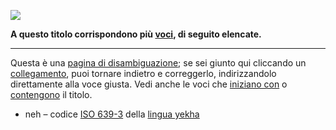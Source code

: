 ![](//upload.wikimedia.org/wikipedia/commons/thumb/4/46/Disambigua_compass.svg/35px-Disambigua_compass.svg.png)

**A questo titolo corrispondono più [voci](/wiki/Aiuto:Voce "Aiuto:Voce"), di seguito elencate.**

* * *

Questa è una [pagina di disambiguazione](/wiki/Aiuto:Disambiguazione "Aiuto:Disambiguazione"); se sei giunto qui cliccando un [collegamento](/wiki/Aiuto:Wikilink "Aiuto:Wikilink"), puoi tornare indietro e correggerlo, indirizzandolo direttamente alla voce giusta. Vedi anche le voci che [iniziano con](/wiki/Speciale:Prefissi/Neh "Speciale:Prefissi/Neh") o [contengono](/wiki/Speciale:Ricerca/intitle:%22Neh%22 "Speciale:Ricerca/intitle:\"Neh\"") il titolo.

*   neh – codice [ISO 639-3](/wiki/ISO_639-3 "ISO 639-3") della [lingua yekha](/w/index.php?title=Lingua_yekha&action=edit&redlink=1 "Lingua yekha (la pagina non esiste)")